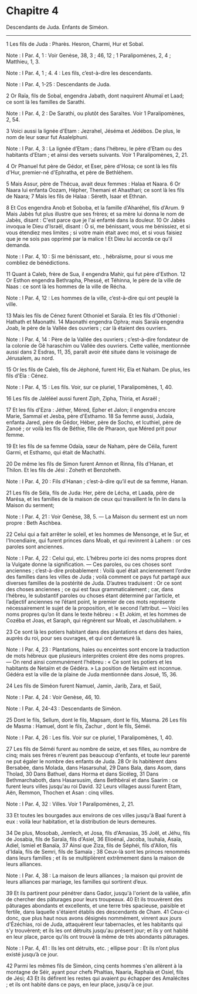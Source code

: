 # Chapitre 4

Descendants de Juda.
Enfants de Siméon.

***

1 Les fils de Juda : Pharès. Hesron, Charmi, Hur et Sobal.

<span class="bible-note">Note : </span> I Par. 4, 1 : Voir Genèse, 38, 3 ; 46, 12 ; 1 Paralipomènes, 2, 4 ; Matthieu, 1, 3.

<span class="bible-note">Note : </span> I Par. 4, 1 ; 4. 4 : Les fils, c’est-à-dire les descendants.

<span class="bible-note">Note : </span> I Par. 4, 1-25 : Descendants de Juda.

2 Or Raïa, fils de Sobal, engendra Jabath, dont naquirent Ahumaï et Laad; ce sont là les familles de Sarathi.

<span class="bible-note">Note : </span> I Par. 4, 2 : De Sarathi, ou plutôt des Saraïtes. Voir 1 Paralipomènes, 2, 54.


3 Voici aussi la lignée d'Etam : Jezrahel, Jéséma et Jédébos. De plus, le nom de leur sœur fut Asalelphuni.

<span class="bible-note">Note : </span> I Par. 4, 3 : La lignée d’Etam ; dans l’hébreu, le père d’Etam ou des habitants d’Etam ; et ainsi des versets suivants. Voir 1 Paralipomènes, 2, 21.

4 Or Phanuel fut père de Gédor, et Eser, père d'Hosa; ce sont là les fils d'Hur, premier-né d'Ephratha, et père de Bethléhem.


5 Mais Assur, père de Thécua, avait deux femmes : Halaa et Naara. 6 Or Naara lui enfanta Oozam, Hépher, Themani et Ahasthari; ce sont là les fils de Naara; 7 Mais les fils de Halaa : Séreth, Isaar et Ethnan.


8 Et Cos engendra Anob et Soboba, et la famille d'Aharéhel, fils d'Arum. 9 Mais Jabès fut plus illustre que ses frères; et sa mère lui donna le nom de Jabès, disant : C'est parce que je l'ai enfanté dans la douleur. 10 Or Jabès invoqua le Dieu d'Israël, disant : Ô si, me bénissant, vous me bénissiez, et si vous étendiez mes limites ; si votre main était avec moi, et si vous faisiez que je ne sois pas opprimé par la malice ! Et Dieu lui accorda ce qu'il demanda.

<span class="bible-note">Note : </span> I Par. 4, 10 : Si me bénissant, etc. , hébraïsme, pour si vous me combliez de bénédictions.


11 Quant à Caleb, frère de Sua, il engendra Mahir, qui fut père d'Esthon. 12 Or Esthon engendra Bethrapha, Phessé, et Téhinna, le père de la ville de Naas : ce sont là les hommes de la ville de Récha.

<span class="bible-note">Note : </span> I Par. 4, 12 : Les hommes de la ville, c’est-à-dire qui ont peuplé la ville.


13 Mais les fils de Cénez furent Othoniel et Saraïa. Et les fils d'Othoniel : Hathath et Maonathi. 14 Maonathi engendra Ophra; mais Saraïa engendra Joab, le père de la Vallée des ouvriers ; car là étaient des ouvriers.

<span class="bible-note">Note : </span> I Par. 4, 14 : Père de la Vallée des ouvriers ; c’est-à-dire fondateur de la colonie de Gê haraschim ou Vallée des ouvriers. Cette vallée, mentionnée aussi dans 2 Esdras, 11, 35, paraît avoir été située dans le voisinage de Jérusalem, au nord.

15 Or les fils de Caleb, fils de Jéphoné, furent Hir, Ela et Naham. De plus, les fils d'Ela : Cénez.

<span class="bible-note">Note : </span> I Par. 4, 15 : Les fils. Voir, sur ce pluriel, 1 Paralipomènes, 1, 40.


16 Les fils de Jaléléel aussi furent Ziph, Zipha, Thiria, et Asraël ;


17 Et les fils d'Ezra : Jéther, Méred, Epher et Jalon; il engendra encore Marie, Sammaï et Jesba, père d'Esthamo. 18 Sa femme aussi, Judaïa, enfanta Jared, père de Gédor, Héber, père de Socho, et Icuthiel, père de Zanoé ; or voilà les fils de Béthie, fille de Pharaon, que Méred prit pour femme.


19 Et les fils de sa femme Odaïa, sœur de Naham, père de Céila, furent Garmi, et Esthamo, qui était de Machathi.


20 De même les fils de Simon furent Amnon et Rinna, fils d'Hanan, et Thilon. Et les fils de Jési : Zoheth et Benzoheth.

<span class="bible-note">Note : </span> I Par. 4, 20 : Fils d’Hanan ; c’est-à-dire qu’il eut de sa femme, Hanan.


21 Les fils de Séla, fils de Juda: Her, père de Lécha, et Laada, père de Marésa, et les familles de la maison de ceux qui travaillent le fin lin dans la Maison du serment;

<span class="bible-note">Note : </span> I Par. 4, 21 : Voir Genèse, 38, 5. ― La Maison du serment est un nom propre : Beth Aschbea.

22 Celui qui a fait arrêter le soleil, et les hommes de Mensonge, et le Sur, et l'Incendiaire, qui furent princes dans Moab, et qui revinrent à Lahem : or ces paroles sont anciennes.

<span class="bible-note">Note : </span> I Par. 4, 22 : Celui qui, etc. L’hébreu porte ici des noms propres dont la Vulgate donne la signification. ― Ces paroles, ou ces choses sont anciennes ; c’est-à-dire probablement : Voilà quel était anciennement l’ordre des familles dans les villes de Juda ; voilà comment ce pays fut partagé aux diverses familles de la postérité de Juda. D’autres traduisent : Or ce sont des choses anciennes ; ce qui est faux grammaticalement ; car, dans l’hébreu, le substantif paroles ou choses étant déterminé par l’article, et l’adjectif anciennes ne l’étant point, le premier de ces mots représente nécessairement le sujet de la proposition, et le second l’attribut. ― Voici les noms propres qu’on lit dans le texte hébreu : « Et Jokim, et les hommes de Cozéba et Joas, et Saraph, qui régnèrent sur Moab, et Jaschubilahem. »

23 Ce sont là les potiers habitant dans des plantations et dans des haies, auprès du roi, pour ses ouvrages, et qui ont demeuré là.

<span class="bible-note">Note : </span> I Par. 4, 23 : Plantations, haies ou enceintes sont encore la traduction de mots hébreux que plusieurs interprètes croient être des noms propres. ― On rend ainsi communément l’hébreu : « Ce sont les potiers et les habitants de Netaïm et de Gédéra. » La position de Netaïm est inconnue. Gédéra est la ville de la plaine de Juda mentionnée dans Josué, 15, 36.


24 Les fils de Siméon furent Namuel, Jamin, Jarib, Zara, et Saül,

<span class="bible-note">Note : </span> I Par. 4, 24 : Voir Genèse, 46, 10.

<span class="bible-note">Note : </span> I Par. 4, 24-43 : Descendants de Siméon.

25 Dont le fils, Sellum, dont le fils, Mapsam, dont le fils, Masma. 26 Les fils de Masma : Hamuel, dont le fils, Zachur , dont le fils, Séméi.

<span class="bible-note">Note : </span> I Par. 4, 26 : Les fils. Voir sur ce pluriel, 1 Paralipomènes, 1, 40.

27 Les fils de Séméi furent au nombre de seize, et ses filles, au nombre de cinq; mais ses frères n'eurent pas beaucoup d'enfants, et toute leur parenté ne put égaler le nombre des enfants de Juda. 28 Or ils habitèrent dans Bersabée, dans Molada, dans Hasarsuhal, 29 Dans Bala, dans Asom, dans Tholad, 30 Dans Bathuel, dans Horma et dans Sicéleg, 31 Dans Bethmarchaboth, dans Hasarsusim, dans Bethbéraï et dans Saarim : ce furent leurs villes jusqu'au roi David. 32 Leurs villages aussi furent Etam, Aën, Remmon, Thochen et Asan : cinq villes.

<span class="bible-note">Note : </span> I Par. 4, 32 : Villes. Voir 1 Paralipomènes, 2, 21.

33 Et toutes les bourgades aux environs de ces villes jusqu'à Baal furent à eux : voilà leur habitation, et la distribution de leurs demeures.


34 De plus, Mosobab, Jemlech, et Josa, fils d'Amasias, 35 Joël, et Jéhu, fils de Josabia, fils de Saraïa, fils d'Asiel, 36 Elioénaï, Jacoba, Isuhaïa, Asaïa, Adiel, Ismiel et Banaïa, 37 Ainsi que Ziza, fils de Séphéi, fils d'Allon, fils d'Idaïa, fils de Semri, fils de Samaïa ; 38 Ceux-là sont les princes renommés dans leurs familles ; et ils se multiplièrent extrêmement dans la maison de leurs alliances.

<span class="bible-note">Note : </span> I Par. 4, 38 : La maison de leurs alliances ; la maison qui provint de leurs alliances par mariage, les familles qui sortirent d’eux.

39 Et ils partirent pour pénétrer dans Gador, jusqu'à l'orient de la vallée, afin de chercher des pâturages pour leurs troupeaux. 40 Et ils trouvèrent des pâturages abondants et excellents, et une terre très spacieuse, paisible et fertile, dans laquelle s'étaient établis des descendants de Cham. 41 Ceux-ci donc, que plus haut nous avons désignés nommément, vinrent aux jours d'Ézéchias, roi de Juda, attaquèrent leur tabernacles, et les habitants qui s'y trouvèrent; et ils les ont détruits jusqu'au présent jour; et ils y ont habité en leur place, parce qu'ils ont trouvé là même de très abondants pâturages.

<span class="bible-note">Note : </span> I Par. 4, 41 : Ils les ont détruits, etc. ; ellipse pour : Et ils n’ont plus existé jusqu’à ce jour.


42 Parmi les mêmes fils de Siméon, cinq cents hommes s'en allèrent à la montagne de Séir, ayant pour chefs Phaltias, Naaria, Raphaïa et Osiel, fils de Jési; 43 Et ils défirent les restes qui avaient pu échapper des Amalécites ; et ils ont habité dans ce pays, en leur place, jusqu'à ce jour.

